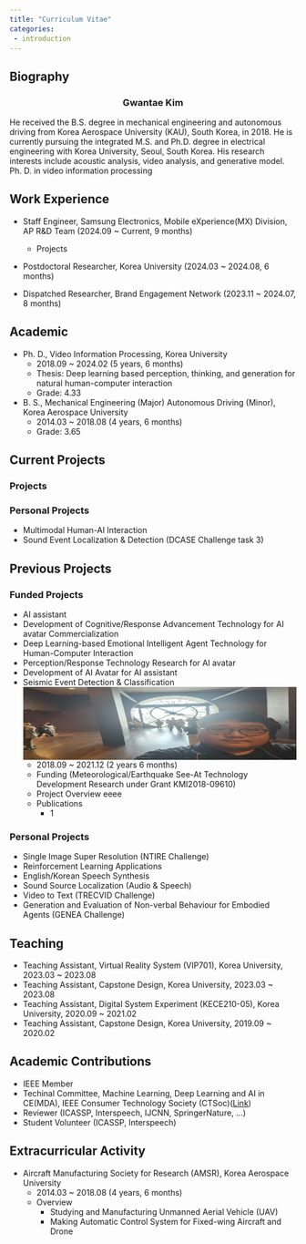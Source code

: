 ```yaml
---
title: "Curriculum Vitae"
categories:
 - introduction
---
```

## Biography
### <center> Gwantae Kim </center>

He received the B.S. degree in mechanical engineering and autonomous driving from
Korea Aerospace University (KAU), South Korea,
in 2018. He is currently pursuing the integrated
M.S. and Ph.D. degree in electrical engineering
with Korea University, Seoul, South Korea. His
research interests include acoustic analysis, video
analysis, and generative model.
Ph. D. in video information processing

## Work Experience
- Staff Engineer, Samsung Electronics, Mobile eXperience(MX) Division, AP R&D Team (2024.09 ~ Current, 9 months)
    - Projects
 
- Postdoctoral Researcher, Korea University (2024.03 ~ 2024.08, 6 months)

- Dispatched Researcher, Brand Engagement Network (2023.11 ~ 2024.07, 8 months)

## Academic
- Ph. D., Video Information Processing, Korea University
  - 2018.09 ~ 2024.02 (5 years, 6 months)
  - Thesis: Deep learning based perception, thinking, and generation for natural human-computer interaction
  - Grade: 4.33
- B. S., Mechanical Engineering (Major) Autonomous Driving (Minor), Korea Aerospace University
  - 2014.03 ~ 2018.08 (4 years, 6 months)
  - Grade: 3.65

## Current Projects
### Projects

### Personal Projects
- Multimodal Human-AI Interaction
- Sound Event Localization & Detection (DCASE Challenge task 3)

## Previous Projects
### Funded Projects
- AI assistant
- Development of Cognitive/Response Advancement Technology for AI avatar Commercialization
- Deep Learning-based Emotional Intelligent Agent Technology for Human-Computer Interaction
- Perception/Response Technology Research for AI avatar
- Development of AI Avatar for AI assistant
- Seismic Event Detection & Classification
  <img align="left" width="1024px" height="128px" src="../assets/images/paris.jpg">
  - 2018.09 ~ 2021.12 (2 years 6 months)
  - Funding (Meteorological/Earthquake See-At Technology Development Research under Grant KMI2018-09610)
  - Project Overview
    eeee
  - Publications
    - 1

### Personal Projects
- Single Image Super Resolution (NTIRE Challenge)
- Reinforcement Learning Applications
- English/Korean Speech Synthesis
- Sound Source Localization (Audio & Speech)
- Video to Text (TRECVID Challenge)
- Generation and Evaluation of Non-verbal Behaviour for Embodied Agents (GENEA Challenge)

## Teaching
- Teaching Assistant, Virtual Reality System (VIP701), Korea University, 2023.03 ~ 2023.08
- Teaching Assistant, Capstone Design, Korea University, 2023.03 ~ 2023.08
- Teaching Assistant, Digital System Experiment (KECE210-05), Korea University, 2020.09 ~ 2021.02
- Teaching Assistant, Capstone Design, Korea University, 2019.09 ~ 2020.02

## Academic Contributions
- IEEE Member
- Techinal Committee, Machine Learning, Deep Learning and AI in CE(MDA), IEEE Consumer Technology Society (CTSoc)([Link](https://ctsoc.ieee.org/technical/technical-committees/mda-tc.html?view=article&id=310:mda-tc-members&catid=21))
- Reviewer (ICASSP, Interspeech, IJCNN, SpringerNature, ...)
- Student Volunteer (ICASSP, Interspeech)

## Extracurricular Activity
- Aircraft Manufacturing Society for Research (AMSR), Korea Aerospace University
  - 2014.03 ~ 2018.08 (4 years, 6 months)
  - Overview
    - Studying and Manufacturing Unmanned Aerial Vehicle (UAV)
    - Making Automatic Control System for Fixed-wing Aircraft and Drone
